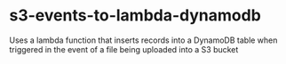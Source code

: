 # s3-events-to-lambda-dynamodb
Uses a lambda function that inserts records into a DynamoDB table when triggered in the event of a file being uploaded into a S3 bucket

